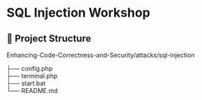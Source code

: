 # SQL Injection Workshop

## 📁 Project Structure
Enhancing-Code-Correctness-and-Security/attacks/sql-injection

├── config.php      
├── terminal.php     
├── start.bat        
└── README.md        
